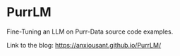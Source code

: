 # PurrLM
Fine-Tuning an LLM on Purr-Data source code examples.

Link to the blog: https://anxiousant.github.io/PurrLM/

